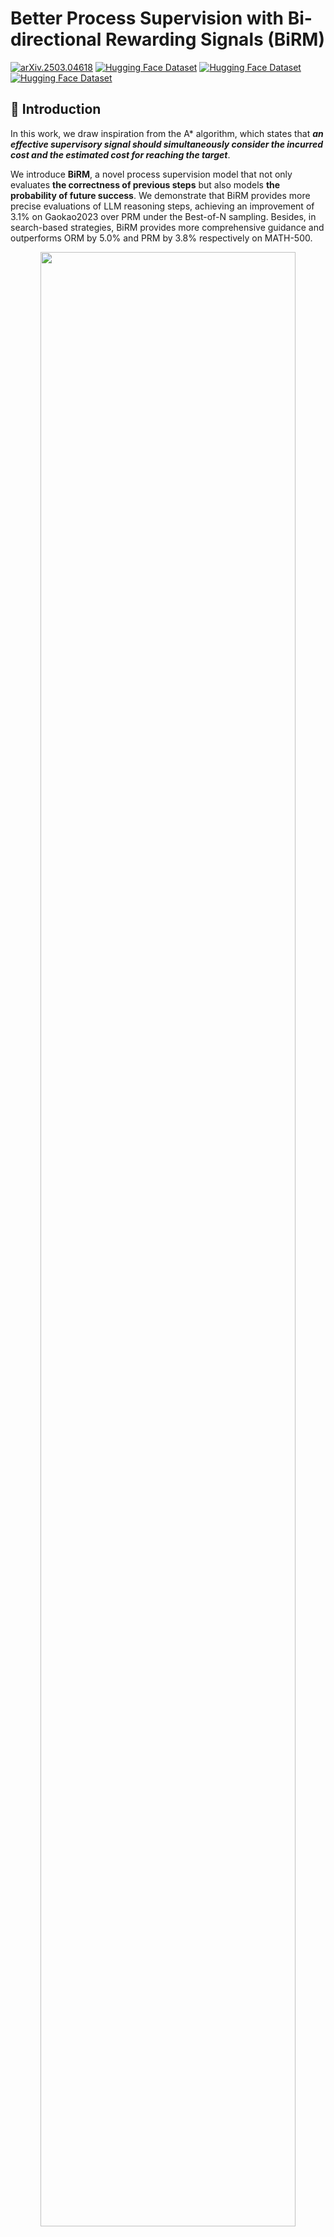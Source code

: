 # Better Process Supervision with Bi-directional Rewarding Signals (BiRM)

[![arXiv.2503.04618](https://img.shields.io/badge/arXiv-2503.04618-red)](https://arxiv.org/abs/2503.04618) [![Hugging Face Dataset](https://img.shields.io/badge/🤗%20Datasets%20-Qwen2.5%203B%20base-yellow)](https://huggingface.co/datasets/KevinChenwx/BiRM-Qwen2.5-3b-base-data) [![Hugging Face Dataset](https://img.shields.io/badge/🤗%20Datasets%20-Qwen2.5%207B%20base-yellow)](https://huggingface.co/datasets/KevinChenwx/BiRM-Qwen2.5-7b-base-data) [![Hugging Face Dataset](https://img.shields.io/badge/🤗%20Datasets%20-Llama3.1%208B%20base-yellow)](https://huggingface.co/datasets/KevinChenwx/BiRM-Llama3.1-8b-base-data)


## 🌟 Introduction

In this work, we draw inspiration from the A* algorithm, which states that **_an effective supervisory signal should simultaneously consider the incurred cost and the estimated cost for reaching the target_**. 

We introduce **BiRM**, a novel process supervision model that not only evaluates **the correctness of previous steps** but also models **the probability of future success**. We demonstrate that BiRM provides more precise evaluations of LLM reasoning steps, achieving an improvement of 3.1% on Gaokao2023 over PRM under the Best-of-N sampling. Besides, in search-based strategies, BiRM provides more comprehensive guidance and outperforms ORM by 5.0% and PRM by 3.8% respectively on MATH-500.

<div align=center><img src="./assets/BiRM-main.png" width="90%" /></div>

> Figure: An example of our proposed **BiRM** compared with traitional process reward models (PRMs). Given a question _q_, PRMs only consider the accumulated rewards up to the current step. In contrast, BiRM takes into account two aspects: the correctness rewards received so far and the probability of reaching correct final answers.

## 📊 Main Results

<div align=center><img src="./assets/main-results.png" width="90%" /></div>

> Table: Performance of Best-of-N sampling on GSM8K, MATH-500 and Gaokao2023 with three base models. The accuracy of the BoN solution is utilized as the evaluation metric. The results are reported as the average accuracy across five random seeds. 

<div align=center><img src="./assets/rlhflow-results.png" width="70%" /></div>

> Figure: Performance comparison of ORM, PRM and BiRM under BoN sampling. The base models are open-source [RLHFlow-8B-Deepseek-Data](https://huggingface.co/RLHFlow/Llama3.1-8B-PRM-Deepseek-Data) and [RLHFlow-8B-Mistral-Data](https://huggingface.co/RLHFlow/Llama3.1-8B-PRM-Mistral-Data).

## 🛠 Install
```bash
git clone https://github.com/chenwxOggai/BiRM.git
cd BiRM
conda create -n birm python=3.9
conda activate birm
pip install -r requirements.txt 
```

The key python packages used in this work are listed below:
- torch==2.5.1
- transformers==4.46.2
- accelerate==1.1.1
- deepseed==0.14.4
- flash_attn==2.5.2
- vllm==0.6.4.post1


## ⌛️ Training

### 1. Training Generators
We use the MATH part of the [MetaMath dataset](https://huggingface.co/datasets/meta-math/MetaMathQA) for SFT training. We also re-annotate the “reasoning step” using Deepseek-V3 to reduce redundancy and bias. The dataset is available at 🤗[KevinChenwx/BiRM-MetaMath-SFT-data](https://huggingface.co/datasets/KevinChenwx/BiRM-MetaMath-SFT-data).

Before training, configure the SFT dataset `~/BiRM/data/MetaMathQA-MATH/train.jsonl` and the training script `~/BiRM/scripts/train_generator.sh`.

```bash
cd ~/BiRM/scripts/
bash train_generator.sh
```

### 2. Training BiRMs


| Models           | 🤗 Dataset Repo                                                                                                  |
| ---------------- | --------------------------------------------------------------------------------------------------------------   | 
| Qwen2.5-3B-base  | [KevinChenwx/BiRM-Qwen2.5-3b-base-data](https://huggingface.co/datasets/KevinChenwx/BiRM-Qwen2.5-7b-base-data)   |
| Qwen2.5-7B-base  | [KevinChenwx/BiRM-Qwen2.5-7b-base-data](https://huggingface.co/datasets/KevinChenwx/BiRM-Qwen2.5-7b-base-data)   |
| Llama3.1-8B-base | [KevinChenwx/BiRM-Llama3.1-8b-base-data](https://huggingface.co/datasets/KevinChenwx/BiRM-Llama3.1-8b-base-data) |

A sample data entry is listed below. `label` represents the rule-based correctness, while `step_label` is the reward label annotated using Deepseek-V3 . `step_h_label` and `step_s_label` represent the Math-Shepherd hard label and soft label obtained via Monte-Carlo sampling, respectively. These labels are used as value labels.

```json
{
    "idx": 7180,
    "input": "If $a + b + c = 11$ and $ab + ac + bc = 25,$ then find\n\\[a^3 + b^3 + c^3 - 3abc.\\]\n",
    "question": "If $a + b + c = 11$ and $ab + ac + bc = 25,$ then find\n\\[a^3 + b^3 + c^3 - 3abc.\\]\n",
    "answer": "We have the ...The answer is: 506",
    "ground_truth": "506",
    "outputs": [
        {
            "response": "We notice that ... ки\n ... ки\n ... ки\nThe answer is: 506ки",
            "response_answer": "506",
            "label": true,
            "step_labels": [
                false,
                false,
                false,
                false,
                false,
                true
            ],
            "step_h_label": [
                false,
                false,
                false,
                true,
                true,
                true
            ],
            "step_s_label": [
                0.75,
                0.125,
                0.875,
                1.0,
                1.0,
                1.0
            ]
        },
        ...
    ]
}
```



Before training, configure datasets `~/BiRM/data/Qwen2.5_7b_BiRM/train/responses_n15_qwen2.5_7b_math_process.jsonl` and training scripts `~/BiRM/scripts/train_birm.sh`.

```bash
cd ~/BiRM/scripts/
bash train_birm.sh
```


## 📝 Evaluation

### 1. Launch vLLM API Service

We deploy the generator as a vLLM API service to support data sampling and beam search evaluation. The vLLM port numbers are set from `36100` to `36107`, and you can modify them as needed.

```bash
cd ~/BiRM/scripts/
bash vllm_tmux.sh
```

### 2. Best-of-N sampling

```bash
# 1. launch vllm service
cd ~/BiRM/scripts/
bash vllm_tmux.sh

# 2. sample N solutions on test set
bash generate_n_solution.sh

# 3. evaluate reward models
bash eval_with_birm.sh
```

The sampling results will be saved to `~/BiRM/data/${dataset}-512/model_generation/`.
The evaluation results will be saved to `~/BiRM/eval_results/${dataset}-512/verifier/test/`.

```bash
# process BoN results, five random seeds
# 1. pre-process evaluation results
bash small_file.sh

# 2. test different beta for different tasks
python add_birm_verifier.py

# 3. calculate birm_scores
bash shuffle_BoN.sh
```

### 3. Step-level Beam Seach

```bash
# 1. launch vllm service
# set --gpu_memory_utilization=0.3/0.4
cd ~/BiRM/scripts/
bash vllm_tmux.sh

# 2. evaluate reward models
bash eval_birm_step_beam.sh
```



## 📧 Contact

If you have any questions, please feel free to reach us at [chenwx23@m.fudan.edu.cn](mailto:chenwx23@m.fudan.edu.cn).


## 👏 Acknowledgement
The authors would like to thank the great open-source work from [OVM, Outcome-supervised Value Models for Planning in Mathematical Reasoning](https://github.com/FreedomIntelligence/OVM) for sharing their models, codes, and training recipes.


## 🔎 Citation

If you find our work helpful or relevant to your research, please kindly cite our paper:

```
@article{chen2025better,
  title={Better Process Supervision with Bi-directional Rewarding Signals},
  author={Chen, Wenxiang and He, Wei and Xi, Zhiheng and Guo, Honglin and Hong, Boyang and Zhang, Jiazheng and Zheng, Rui and Li, Nijun and Gui, Tao and Li, Yun and others},
  journal={arXiv preprint arXiv:2503.04618},
  year={2025}
}
```

